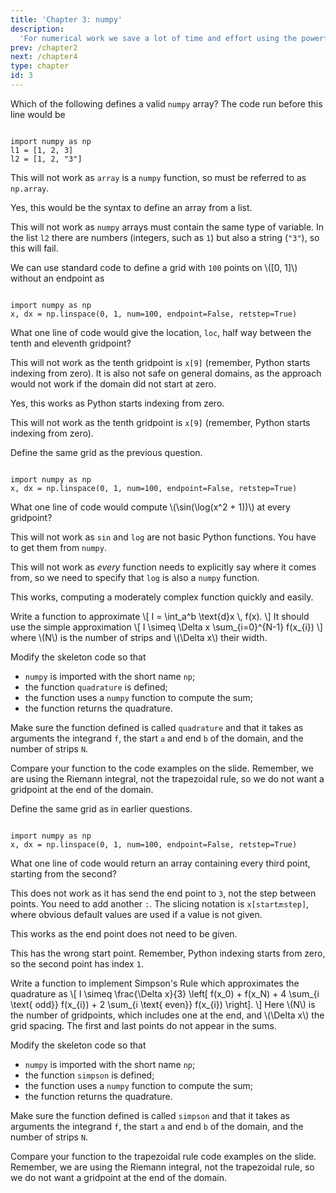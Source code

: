 ```yaml
---
title: 'Chapter 3: numpy'
description:
  'For numerical work we save a lot of time and effort using the powerful numpy package. We will rewrite and extend our quadrature examples using that.'
prev: /chapter2
next: /chapter4
type: chapter
id: 3
---
```


<exercise id="1" title="numpy" type="slides">

<slides source="chapter3_01_numpy">
</slides>

</exercise>

<exercise id="2" title="Defining a vector">

Which of the following defines a valid <code>numpy</code> array? The code run before this line would be

<pre><code>
import numpy as np
l1 = [1, 2, 3]
l2 = [1, 2, "3"]
</code></pre>

<choice id="ch3_q2">

<opt text="<code>x = array(l1)</code>">

This will not work as <code>array</code> is a <code>numpy</code> function, so must be referred to as <code>np.array</code>.

</opt>
<opt text="<code>x = np.array(l1)</code>" correct="true">

Yes, this would be the syntax to define an array from a list.

</opt>
<opt text="<code>x = np.array(l2)</code>">

This will not work as <code>numpy</code> arrays must contain the same type of variable. In the list <code>l2</code> there are numbers (integers, such as <code>1</code>) but also a string (<code>"3"</code>), so this will fail.

</opt>

</choice>

</exercise>

<exercise id="3" title="Modifying a grid">

We can use standard code to define a grid with <code>100</code> points on \\([0, 1]\\) without an endpoint as

<pre><code>
import numpy as np
x, dx = np.linspace(0, 1, num=100, endpoint=False, retstep=True)
</code></pre>

What one line of code would give the location, <code>loc</code>, half way between the tenth and eleventh gridpoint?

<choice id="ch3_q3">

<opt text="<code>loc = (x[10] + x[11]) / 2</code>">

This will not work as the tenth gridpoint is <code>x[9]</code> (remember, Python starts indexing from zero). It is also not safe on general domains, as the approach would not work if the domain did not start at zero.

</opt>
<opt text="<code>loc = x[9] + dx / 2</code>" correct="true">

Yes, this works as Python starts indexing from zero.

</opt>
<opt text="<code>loc = x[10] + dx / 2</code>">

This will not work as the tenth gridpoint is <code>x[9]</code> (remember, Python starts indexing from zero).

</opt>

</choice>

</exercise>

<exercise id="4" title="More numpy functions">

Define the same grid as the previous question.

<pre><code>
import numpy as np
x, dx = np.linspace(0, 1, num=100, endpoint=False, retstep=True)
</code></pre>

What one line of code would compute \\(\sin(\log(x^2 + 1))\\) at every gridpoint?

<choice id="ch3_q4">

<opt text="<code>sin(log(x**2 + 1))</code">

This will not work as <code>sin</code> and <code>log</code> are not basic Python functions. You have to get them from <code>numpy</code>.

</opt>
<opt text="<code>np.sin(log(x**2 + 1))</code>">

This will not work as <em>every</em> function needs to explicitly say where it comes from, so we need to specify that <code>log</code> is also a <code>numpy</code> function.

</opt>
<opt text="<code>np.sin(np.log(x**2 + 1))</code>" correct="true">

This works, computing a moderately complex function quickly and easily.

</opt>

</choice>

</exercise>

<exercise id="5" title="Quadrature function in numpy">

Write a function to approximate
\\[
  I = \\int_a^b \\text{d}x \\, f(x).
\\]
It should use the simple approximation
\\[
  I \simeq \Delta x \sum\_{i=0}^{N-1} f(x\_{i})
\\]
where \\(N\\) is the number of strips and \\(\\Delta x\\) their width.

Modify the skeleton code so that

- `numpy` is imported with the short name `np`;
- the function `quadrature` is defined;
- the function uses a `numpy` function to compute the sum;
- the function returns the quadrature.

Make sure the function defined is called `quadrature` and that it takes as arguments the integrand `f`, the start `a` and end `b` of the domain, and the number of strips `N`.

<codeblock id="03_05">

Compare your function to the code examples on the slide. Remember, we are using the Riemann integral, not the trapezoidal rule, so we do not want a gridpoint at the end of the domain.

</codeblock>

</exercise>

<exercise id="6" title="More slicing">

Define the same grid as in earlier questions.

<pre><code>
import numpy as np
x, dx = np.linspace(0, 1, num=100, endpoint=False, retstep=True)
</code></pre>

What one line of code would return an array containing every third point, starting from the second?

<choice id="ch3_q6">

<opt text="<code>x[1:3]</code">

This does not work as it has send the end point to <code>3</code>, not the step between points. You need to add another <code>:</code>. The slicing notation is <code>x[start:end:step]</code>, where obvious default values are used if a value is not given.

</opt>
<opt text="<code>x[1::3]</code>" correct="true">

This works as the end point does not need to be given.

</opt>
<opt text="<code>x[2::3]</code>">

This has the wrong start point. Remember, Python indexing starts from zero, so the second point has index <code>1</code>.

</opt>

</choice>

</exercise>

<exercise id="7" title="Simpson's Rule">

Write a function to implement Simpson's Rule which approximates the quadrature as
\\[
  I \simeq \frac{\Delta x}{3} \left[ f(x\_0) + f(x\_N) + 4 \sum\_{i \\text{ odd}} f(x\_{i}) + 2 \sum\_{i \\text{ even}} f(x\_{i}) \right].
\\]
Here \\(N\\) is the number of gridpoints, which includes one at the end, and \\(\\Delta x\\) the grid spacing. The first and last points do not appear in the sums.

Modify the skeleton code so that

- `numpy` is imported with the short name `np`;
- the function `simpson` is defined;
- the function uses a `numpy` function to compute the sum;
- the function returns the quadrature.

Make sure the function defined is called `simpson` and that it takes as arguments the integrand `f`, the start `a` and end `b` of the domain, and the number of strips `N`.

<codeblock id="03_07">

Compare your function to the trapezoidal rule code examples on the slide. Remember, we are using the Riemann integral, not the trapezoidal rule, so we do not want a gridpoint at the end of the domain.

</codeblock>

</exercise>
